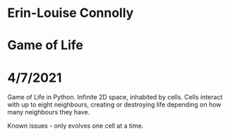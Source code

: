 # Erin-Louise Connolly
# Game of Life
# 4/7/2021

Game of Life in Python. Infinite 2D space,  inhabited by cells. Cells interact with up to eight neighbours, creating or destroying life depending on how many neighbours they have.

Known issues - only evolves one cell at a time. 
